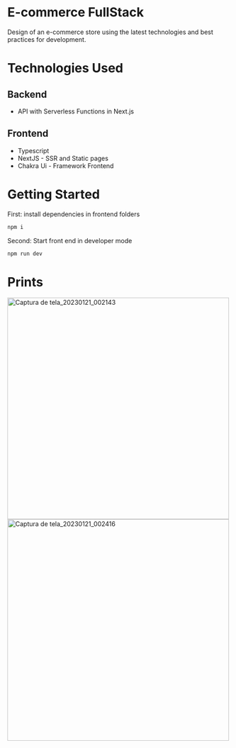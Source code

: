 # E-commerce FullStack
 
Design of an e-commerce store using the latest technologies and best practices for development.

# Technologies Used

## Backend

- API with Serverless Functions in Next.js

## Frontend

- Typescript
- NextJS - SSR and Static pages
- Chakra Ui - Framework Frontend

# Getting Started

First: install dependencies in frontend folders

```bash
npm i
```

Second: Start front end in developer mode

```bash
npm run dev
```

# Prints

<img width="500" alt="Captura de tela_20230121_002143" src="https://user-images.githubusercontent.com/62623046/213828944-3e6e4a28-09c9-4fc9-898a-2ff6e9b2bc65.png">

<img width="500" alt="Captura de tela_20230121_002416" src="https://user-images.githubusercontent.com/62623046/213828997-094e7587-76cb-4192-8836-ebb946ff64b8.png">

